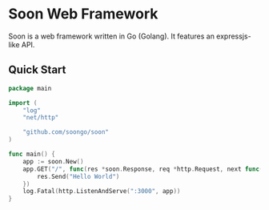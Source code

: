 # Soon Web Framework

Soon is a web framework written in Go (Golang). It features an expressjs-like API.

## Quick Start

```go
package main

import (
	"log"
	"net/http"

	"github.com/soongo/soon"
)

func main() {
	app := soon.New()
	app.GET("/", func(res *soon.Response, req *http.Request, next func()) {
		res.Send("Hello World")
	})
	log.Fatal(http.ListenAndServe(":3000", app))
}
```
